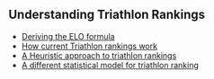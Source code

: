 ## Understanding Triathlon Rankings

* [Deriving the ELO formula](./eloExplained/)
* [How current Triathlon rankings work](./ProblemStatement/index.html)
* [A Heuristic approach to triathlon rankings](./TommyRank/)
* [A different statistical model for triathlon ranking](./PrimoRank/)
